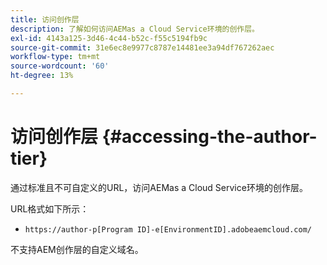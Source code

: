 ```yaml
---
title: 访问创作层
description: 了解如何访问AEMas a Cloud Service环境的创作层。
exl-id: 4143a125-3d46-4c44-b52c-f55c5194fb9c
source-git-commit: 31e6ec8e9977c8787e14481ee3a94df767262aec
workflow-type: tm+mt
source-wordcount: '60'
ht-degree: 13%

---
```


# 访问创作层 {#accessing-the-author-tier}

通过标准且不可自定义的URL，访问AEMas a Cloud Service环境的创作层。

URL格式如下所示：

* `https://author-p[Program ID]-e[EnvironmentID].adobeaemcloud.com/`

不支持AEM创作层的自定义域名。
